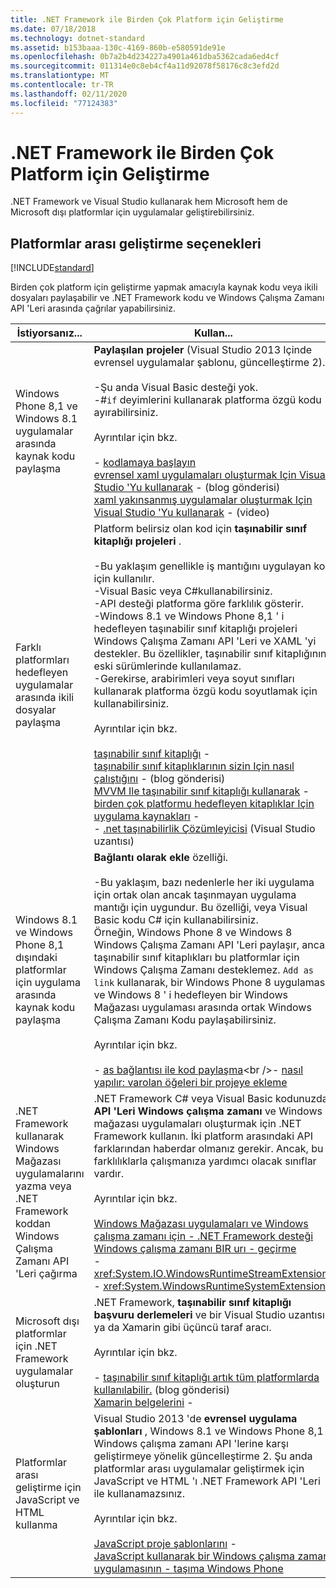 ```yaml
---
title: .NET Framework ile Birden Çok Platform için Geliştirme
ms.date: 07/18/2018
ms.technology: dotnet-standard
ms.assetid: b153baaa-130c-4169-860b-e580591de91e
ms.openlocfilehash: 0b7a2b4d234227a4901a461dba5362cada6ed4cf
ms.sourcegitcommit: 011314e0c8eb4cf4a11d92078f58176c8c3efd2d
ms.translationtype: MT
ms.contentlocale: tr-TR
ms.lasthandoff: 02/11/2020
ms.locfileid: "77124383"
---
```

# <a name="developing-for-multiple-platforms-with-the-net-framework"></a>.NET Framework ile Birden Çok Platform için Geliştirme

.NET Framework ve Visual Studio kullanarak hem Microsoft hem de Microsoft dışı platformlar için uygulamalar geliştirebilirsiniz.
  
## <a name="options-for-cross-platform-development"></a>Platformlar arası geliştirme seçenekleri

[!INCLUDE[standard](../../../includes/pcl-to-standard.md)]
  
 Birden çok platform için geliştirme yapmak amacıyla kaynak kodu veya ikili dosyaları paylaşabilir ve .NET Framework kodu ve Windows Çalışma Zamanı API 'Leri arasında çağrılar yapabilirsiniz.  
  
|İstiyorsanız...|Kullan...|  
|-----------------------|------------|  
|Windows Phone 8,1 ve Windows 8.1 uygulamalar arasında kaynak kodu paylaşma|**Paylaşılan projeler** (Visual Studio 2013 Içinde evrensel uygulamalar şablonu, güncelleştirme 2).<br /><br /> -Şu anda Visual Basic desteği yok.<br />-#`if` deyimlerini kullanarak platforma özgü kodu ayırabilirsiniz.<br /><br /> Ayrıntılar için bkz.<br /><br /> -   [kodlamaya başlayın](/windows/uwp/get-started/create-uwp-apps)<br />[evrensel xaml uygulamaları oluşturmak Için Visual Studio 'Yu kullanarak](https://devblogs.microsoft.com/visualstudio/using-visual-studio-to-build-universal-xaml-apps/) -   (blog gönderisi)<br />[xaml yakınsanmış uygulamalar oluşturmak Için Visual Studio 'Yu kullanarak](https://channel9.msdn.com/Events/Build/2014/3-591) -   (video)|  
|Farklı platformları hedefleyen uygulamalar arasında ikili dosyalar paylaşma|Platform belirsiz olan kod için **taşınabilir sınıf kitaplığı projeleri** .<br /><br /> -Bu yaklaşım genellikle iş mantığını uygulayan kod için kullanılır.<br />-Visual Basic veya C#kullanabilirsiniz.<br />-API desteği platforma göre farklılık gösterir.<br />-Windows 8.1 ve Windows Phone 8,1 ' i hedefleyen taşınabilir sınıf kitaplığı projeleri Windows Çalışma Zamanı API 'Leri ve XAML 'yi destekler. Bu özellikler, taşınabilir sınıf kitaplığının eski sürümlerinde kullanılamaz.<br />-Gerekirse, arabirimleri veya soyut sınıfları kullanarak platforma özgü kodu soyutlamak için kullanabilirsiniz.<br /><br /> Ayrıntılar için bkz.<br /><br /> [taşınabilir sınıf kitaplığı](cross-platform-development-with-the-portable-class-library.md) -   <br />[taşınabilir sınıf kitaplıklarının sizin Için nasıl çalıştığını](https://docs.microsoft.com/archive/blogs/dsplaisted/how-to-make-portable-class-libraries-work-for-you) -   (blog gönderisi)<br />[MVVM Ile taşınabilir sınıf kitaplığı kullanarak](using-portable-class-library-with-model-view-view-model.md) -    <br />[birden çok platformu hedefleyen kitaplıklar Için uygulama kaynakları](app-resources-for-libraries-that-target-multiple-platforms.md) -    <br />-   [.net taşınabilirlik Çözümleyicisi](https://marketplace.visualstudio.com/items?itemName=ConnieYau.NETPortabilityAnalyzer) (Visual Studio uzantısı)|  
|Windows 8.1 ve Windows Phone 8,1 dışındaki platformlar için uygulama arasında kaynak kodu paylaşma|**Bağlantı olarak ekle** özelliği.<br /><br /> -Bu yaklaşım, bazı nedenlerle her iki uygulama için ortak olan ancak taşınmayan uygulama mantığı için uygundur. Bu özelliği, veya Visual Basic kodu C# için kullanabilirsiniz.<br />     Örneğin, Windows Phone 8 ve Windows 8 Windows Çalışma Zamanı API 'Leri paylaşır, ancak taşınabilir sınıf kitaplıkları bu platformlar için Windows Çalışma Zamanı desteklemez. `Add as link` kullanarak, bir Windows Phone 8 uygulaması ve Windows 8 ' i hedefleyen bir Windows Mağazası uygulaması arasında ortak Windows Çalışma Zamanı Kodu paylaşabilirsiniz.<br /><br /> Ayrıntılar için bkz.<br /><br /> -   [as bağlantısı ile kod paylaşma](https://docs.microsoft.com/previous-versions/windows/apps/jj714082(v=vs.105))<br />-   [nasıl yapılır: varolan öğeleri bir projeye ekleme](https://docs.microsoft.com/previous-versions/visualstudio/visual-studio-2010/9f4t9t92(v=vs.100))|  
|.NET Framework kullanarak Windows Mağazası uygulamalarını yazma veya .NET Framework koddan Windows Çalışma Zamanı API 'Leri çağırma|.NET Framework C# veya Visual Basic kodunuzda **API 'Leri Windows çalışma zamanı** ve Windows mağazası uygulamaları oluşturmak için .NET Framework kullanın. İki platform arasındaki API farklarından haberdar olmanız gerekir. Ancak, bu farklılıklarla çalışmanıza yardımcı olacak sınıflar vardır.<br /><br /> Ayrıntılar için bkz.<br /><br /> [Windows Mağazası uygulamaları ve Windows çalışma zamanı için -   .NET Framework desteği](support-for-windows-store-apps-and-windows-runtime.md) <br />[Windows çalışma zamanı BIR urı -   geçirme](passing-a-uri-to-the-windows-runtime.md) <br />-   <xref:System.IO.WindowsRuntimeStreamExtensions><br />-    <xref:System.WindowsRuntimeSystemExtensions>|  
|Microsoft dışı platformlar için .NET Framework uygulamalar oluşturun|.NET Framework, **taşınabilir sınıf kitaplığı başvuru derlemeleri** ve bir Visual Studio uzantısı ya da Xamarin gibi üçüncü taraf aracı.<br /><br /> Ayrıntılar için bkz.<br /><br /> -   [taşınabilir sınıf kitaplığı artık tüm platformlarda kullanılabilir.](https://devblogs.microsoft.com/dotnet/portable-class-library-pcl-now-available-on-all-platforms/) (blog gönderisi)<br />[Xamarin belgelerini](/xamarin) -   |  
|Platformlar arası geliştirme için JavaScript ve HTML kullanma|Visual Studio 2013 'de **evrensel uygulama şablonları** , Windows 8.1 ve Windows Phone 8,1 Windows çalışma zamanı API 'lerine karşı geliştirmeye yönelik güncelleştirme 2. Şu anda platformlar arası uygulamalar geliştirmek için JavaScript ve HTML 'ı .NET Framework API 'Leri ile kullanamazsınız.<br /><br /> Ayrıntılar için bkz.<br /><br /> [JavaScript proje şablonlarını](https://docs.microsoft.com/previous-versions/windows/apps/hh758331%28v=win.10%29) -   <br />[JavaScript kullanarak bir Windows çalışma zamanı uygulamasının -   taşıma Windows Phone](https://docs.microsoft.com/previous-versions/windows/apps/dn636144%28v=win.10%29)|
